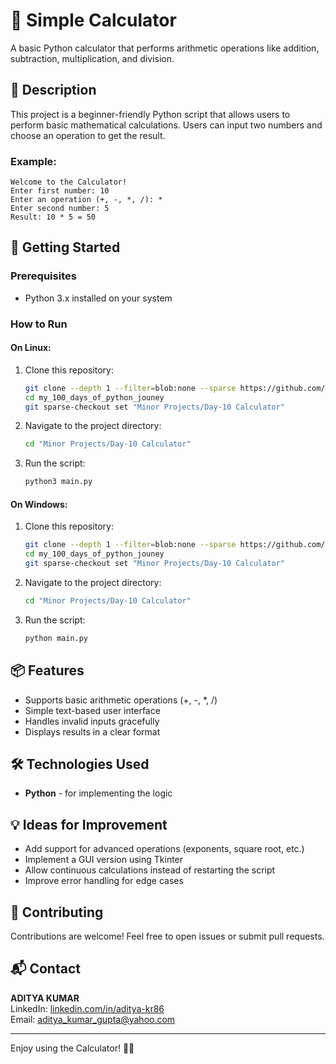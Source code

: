 # 🧮 Simple Calculator

A basic Python calculator that performs arithmetic operations like addition, subtraction, multiplication, and division.

## 📜 Description

This project is a beginner-friendly Python script that allows users to perform basic mathematical calculations. Users can input two numbers and choose an operation to get the result.

### Example:
```
Welcome to the Calculator!
Enter first number: 10
Enter an operation (+, -, *, /): *
Enter second number: 5
Result: 10 * 5 = 50
```

## 🚀 Getting Started

### Prerequisites

- Python 3.x installed on your system

### How to Run

#### On Linux:

1. Clone this repository:
   ```bash
   git clone --depth 1 --filter=blob:none --sparse https://github.com/aditya-kr86/my_100_days_of_python_jouney.git
   cd my_100_days_of_python_jouney
   git sparse-checkout set "Minor Projects/Day-10 Calculator"
   ```
2. Navigate to the project directory:
   ```bash
   cd "Minor Projects/Day-10 Calculator"
   ```
3. Run the script:
   ```bash
   python3 main.py
   ```

#### On Windows:

1. Clone this repository:
   ```bash
   git clone --depth 1 --filter=blob:none --sparse https://github.com/aditya-kr86/my_100_days_of_python_jouney.git
   cd my_100_days_of_python_jouney
   git sparse-checkout set "Minor Projects/Day-10 Calculator"
   ```
2. Navigate to the project directory:
   ```bash
   cd "Minor Projects/Day-10 Calculator"
   ```
3. Run the script:
   ```bash
   python main.py
   ```

## 📦 Features

- Supports basic arithmetic operations (+, -, *, /)
- Simple text-based user interface
- Handles invalid inputs gracefully
- Displays results in a clear format

## 🛠️ Technologies Used

- **Python** - for implementing the logic

## 💡 Ideas for Improvement

- Add support for advanced operations (exponents, square root, etc.)
- Implement a GUI version using Tkinter
- Allow continuous calculations instead of restarting the script
- Improve error handling for edge cases

## 🤝 Contributing

Contributions are welcome! Feel free to open issues or submit pull requests.

## 📬 Contact

**ADITYA KUMAR**  
LinkedIn: [linkedin.com/in/aditya-kr86](http://linkedin.com/in/aditya-kr86)  
Email: [aditya_kumar_gupta@yahoo.com](mailto:aditya_kumar_gupta@yahoo.com)

---

Enjoy using the Calculator! 🧮😊
